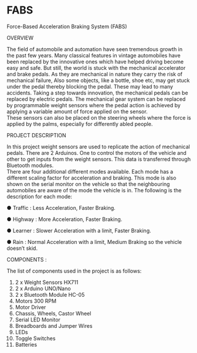 # FABS

Force-Based Acceleration Braking System (FABS)  

OVERVIEW 

The field of automobile and automation have seen tremendous growth in the past few years. 
Many classical features in vintage automobiles have been replaced by the innovative ones which 
have helped driving become easy and safe. 
But still, the world is stuck with the mechanical accelerator and brake pedals. As they are 
mechanical in nature they carry the risk of mechanical failure, Also some objects, like a bottle, 
shoe etc, may get stuck under the pedal thereby blocking the pedal. These may lead to many 
accidents. 
Taking a step towards innovation, the mechanical pedals can be replaced by electric pedals. The 
mechanical gear system can be replaced by programmable weight sensors where the pedal 
action is achieved by applying a variable amount of force applied on the sensor.  
These sensors can also be placed on the steering wheels where the force is applied by the 
palms, especially for differently abled people. 

PROJECT DESCRIPTION 

In this project weight sensors are used to replicate the action of mechanical pedals. There are 2 
Arduinos. One to control the motors of the vehicle and other to get inputs from the weight 
sensors. This data is transferred through Bluetooth modules.  
There are four additional different modes available. Each mode has a different scaling factor for 
acceleration and braking. This mode is also shown on the serial monitor on the vehicle so that 
the neighbouring automobiles are aware of the mode the vehicle is in. The following is the 
description for each mode: 
 
● Traffic : Less Acceleration, Faster Braking.

● Highway : More Acceleration, Faster Braking.

● Learner : Slower Acceleration with a limit, Faster Braking.

● Rain    : Normal Acceleration with a limit, Medium Braking so the vehicle doesn’t skid. 
 
COMPONENTS :

The list of components used in the project is as follows: 
1. 2 x Weight Sensors HX711 
2. 2 x Arduino UNO/Nano 
3. 2 x Bluetooth Module HC-05
4. Motors 300 RPM
5. Motor Driver
6. Chassis, Wheels, Castor Wheel 
7. Serial LED Monitor 
8. Breadboards and Jumper Wires 
9. LEDs 
10. Toggle Switches   
11. Batteries 

